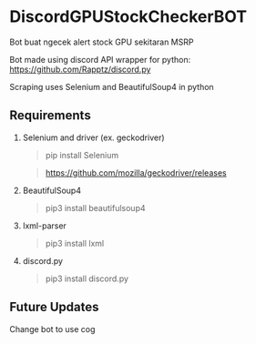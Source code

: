 # DiscordGPUStockCheckerBOT

Bot buat ngecek alert stock GPU sekitaran MSRP

Bot made using discord API wrapper for python: https://github.com/Rapptz/discord.py

Scraping uses Selenium and BeautifulSoup4 in python


## Requirements
1. Selenium and driver (ex. geckodriver)

    > pip install Selenium

    > https://github.com/mozilla/geckodriver/releases

2. BeautifulSoup4

    > pip3 install beautifulsoup4

3. lxml-parser

    > pip3 install lxml

4. discord.py 

    > pip3 install discord.py
    > 

## Future Updates

  Change bot to use cog
